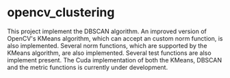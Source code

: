 # opencv_clustering

This project implement the DBSCAN algorithm.
An improved version of OpenCV's KMeans algorithm, which can accept an custom norm function, is also implemented.
Several norm functions, which are supported by the KMeans algorithm, are also implemented.
Several test functions are also implement present.
The Cuda implementation of both the KMeans, DBSCAN and the metric functions is currently under development.

